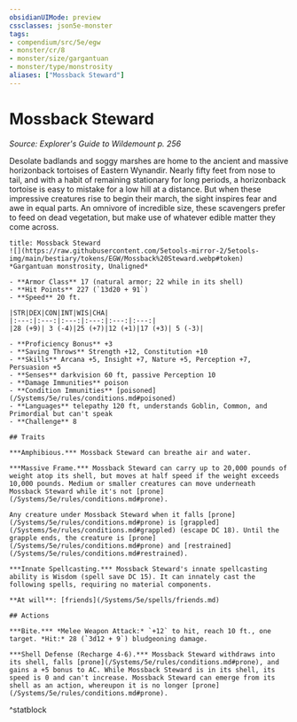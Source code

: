 ```yaml
---
obsidianUIMode: preview
cssclasses: json5e-monster
tags:
- compendium/src/5e/egw
- monster/cr/8
- monster/size/gargantuan
- monster/type/monstrosity
aliases: ["Mossback Steward"]
---
```

# Mossback Steward
*Source: Explorer's Guide to Wildemount p. 256*  

Desolate badlands and soggy marshes are home to the ancient and massive horizonback tortoises of Eastern Wynandir. Nearly fifty feet from nose to tail, and with a habit of remaining stationary for long periods, a horizonback tortoise is easy to mistake for a low hill at a distance. But when these impressive creatures rise to begin their march, the sight inspires fear and awe in equal parts. An omnivore of incredible size, these scavengers prefer to feed on dead vegetation, but make use of whatever edible matter they come across.

```ad-statblock
title: Mossback Steward
![](https://raw.githubusercontent.com/5etools-mirror-2/5etools-img/main/bestiary/tokens/EGW/Mossback%20Steward.webp#token)
*Gargantuan monstrosity, Unaligned*

- **Armor Class** 17 (natural armor; 22 while in its shell)
- **Hit Points** 227 (`13d20 + 91`)
- **Speed** 20 ft.

|STR|DEX|CON|INT|WIS|CHA|
|:---:|:---:|:---:|:---:|:---:|:---:|
|28 (+9)| 3 (-4)|25 (+7)|12 (+1)|17 (+3)| 5 (-3)|

- **Proficiency Bonus** +3
- **Saving Throws** Strength +12, Constitution +10
- **Skills** Arcana +5, Insight +7, Nature +5, Perception +7, Persuasion +5
- **Senses** darkvision 60 ft, passive Perception 10
- **Damage Immunities** poison
- **Condition Immunities** [poisoned](/Systems/5e/rules/conditions.md#poisoned)
- **Languages** telepathy 120 ft, understands Goblin, Common, and Primordial but can't speak
- **Challenge** 8

## Traits

***Amphibious.*** Mossback Steward can breathe air and water.

***Massive Frame.*** Mossback Steward can carry up to 20,000 pounds of weight atop its shell, but moves at half speed if the weight exceeds 10,000 pounds. Medium or smaller creatures can move underneath Mossback Steward while it's not [prone](/Systems/5e/rules/conditions.md#prone).

Any creature under Mossback Steward when it falls [prone](/Systems/5e/rules/conditions.md#prone) is [grappled](/Systems/5e/rules/conditions.md#grappled) (escape DC 18). Until the grapple ends, the creature is [prone](/Systems/5e/rules/conditions.md#prone) and [restrained](/Systems/5e/rules/conditions.md#restrained).

***Innate Spellcasting.*** Mossback Steward's innate spellcasting ability is Wisdom (spell save DC 15). It can innately cast the following spells, requiring no material components.

**At will**: [friends](/Systems/5e/spells/friends.md)

## Actions

***Bite.*** *Melee Weapon Attack:* `+12` to hit, reach 10 ft., one target. *Hit:* 28 (`3d12 + 9`) bludgeoning damage.

***Shell Defense (Recharge 4-6).*** Mossback Steward withdraws into its shell, falls [prone](/Systems/5e/rules/conditions.md#prone), and gains a +5 bonus to AC. While Mossback Steward is in its shell, its speed is 0 and can't increase. Mossback Steward can emerge from its shell as an action, whereupon it is no longer [prone](/Systems/5e/rules/conditions.md#prone).
```
^statblock